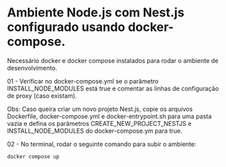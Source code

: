 # Ambiente Node.js com Nest.js configurado usando docker-compose.

Necessário docker e docker compose instalados para rodar o ambiente de desenvolvimento. 

01 - Verificar no docker-compose.yml se o parâmetro INSTALL_NODE_MODULES está true e comentar as linhas de configuração de proxy (caso existam).

Obs: Caso queira criar um novo projeto Nest.js, copie os arquivos Dockerfile, docker-compose.yml e docker-entrypoint.sh para uma pasta vazia e defina os parâmetros CREATE_NEW_PROJECT_NESTJS e INSTALL_NODE_MODULES do docker-compose.ym para true.

02 - No terminal, rodar o seguinte comando para subir o ambiente:
```php
docker compose up
```